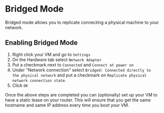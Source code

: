 # Bridged Mode
Bridged mode allows you to replicate connecting a physical machine to your network.

## Enabling Bridged Mode
1. Right click your VM and go to `Settings`
1. On the Hardware tab select `Network Adapter`
1. Put a checkmark next to `Connected` and `Connect at power on`
1. Under "Network connection" select `Bridged: Connected directly to the physical network` and put a checkmark on `Replicate physical network connection state`.
1. Click `OK`

Once the above steps are completed you can (optionally) set up your VM to have a static lease on your router. This will ensure that you get the same hostname and same IP address every time you boot your VM.
